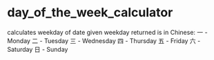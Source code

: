 # day_of_the_week_calculator
calculates weekday of date given
weekday returned is in Chinese:
一 - Monday
二 - Tuesday
三 - Wednesday
四 - Thursday
五 - Friday
六 - Saturday
日 - Sunday

